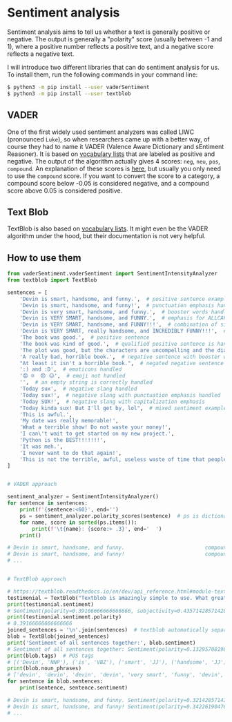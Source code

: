 # Sentiment analysis

Sentiment analysis aims to tell us whether a text is generally positive or
negative. The output is generally a "polarity" score (usually between -1 and
1), where a positive number reflects a positive text, and a negative score
reflects a negative text.

I will introduce two different libraries that can do sentiment analysis for us.
To install them, run the following commands in your command line:

```bash
$ python3 -m pip install --user vaderSentiment
$ python3 -m pip install --user textblob
```

## VADER

One of the first widely used sentiment analyzers was called LIWC (pronounced
`Luke`), so when researchers came up with a better way, of course they had to
name it VADER (Valence Aware Dictionary and sEntiment Reasoner). It is based on
[vocabulary
lists](https://github.com/cjhutto/vaderSentiment/blob/master/vaderSentiment/vader_lexicon.txt)
that are labeled as positive and negative. The output of the algorithm actually
gives 4 scores: `neg`, `neu`, `pos`, `compound`. An explanation of these scores
is [here](https://github.com/cjhutto/vaderSentiment#about-the-scoring), but
usually you only need to use the `compound` score. If you want to convert the
score to a category, a compound score below -0.05 is considered negative, and a
compound score above 0.05 is considered positive.

## Text Blob

TextBlob is also based on [vocabulary
lists](https://github.com/sloria/TextBlob/blob/dev/textblob/en/en-sentiment.xml).
It might even be the VADER algorithm under the hood, but their documentation is
not very helpful.

## How to use them

```python
from vaderSentiment.vaderSentiment import SentimentIntensityAnalyzer
from textblob import TextBlob

sentences = [
    'Devin is smart, handsome, and funny.',  # positive sentence example
    'Devin is smart, handsome, and funny!',  # punctuation emphasis handled correctly (sentiment intensity adjusted)
    'Devin is very smart, handsome, and funny.',  # booster words handled correctly (sentiment intensity adjusted)
    'Devin is VERY SMART, handsome, and FUNNY.',  # emphasis for ALLCAPS handled
    'Devin is VERY SMART, handsome, and FUNNY!!!',  # combination of signals - Devin appropriately adjusts intensity
    'Devin is VERY SMART, really handsome, and INCREDIBLY FUNNY!!!',  # booster words & punctuation make this close to ceiling for score
    'The book was good.',  # positive sentence
    'The book was kind of good.',  # qualified positive sentence is handled correctly (intensity adjusted)
    'The plot was good, but the characters are uncompelling and the dialog is not great.',  # mixed negation sentence
    'A really bad, horrible book.',  # negative sentence with booster words
    "At least it isn't a horrible book.",  # negated negative sentence with contraction
    ':) and :D',  # emoticons handled
    '😡 ☹️  😞 😖',  # emoji not handled
    '',  # an empty string is correctly handled
    'Today sux',  # negative slang handled
    'Today sux!',  # negative slang with punctuation emphasis handled
    'Today SUX!',  # negative slang with capitalization emphasis
    "Today kinda sux! But I'll get by, lol",  # mixed sentiment example with slang and constrastive conjunction 'but'
    'This is awful.',
    'My date was really memorable!',
    'What a terrible show! Do not waste your money!',
    'I can\'t wait to get started on my new project.',
    'Python is the BEST!!!!!!!',
    'It was meh.',
    'I never want to do that again!',
    'This is not the terrible, awful, useless waste of time that people say it is!',
]


# VADER approach

sentiment_analyzer = SentimentIntensityAnalyzer()
for sentence in sentences:
    print(f'{sentence:<60}', end='')
    ps = sentiment_analyzer.polarity_scores(sentence)  # ps is dictionary of the four scores
    for name, score in sorted(ps.items()):
        print(f'\t{name}: {score:> .3}', end='  ')
    print()

# Devin is smart, handsome, and funny.                        	compound:  0.832  	neg:  0.0  	neu:  0.254  	pos:  0.746
# Devin is smart, handsome, and funny!                        	compound:  0.844  	neg:  0.0  	neu:  0.248  	pos:  0.752
# ...


# TextBlob approach

# https://textblob.readthedocs.io/en/dev/api_reference.html#module-textblob.en.sentiments
testimonial = TextBlob("Textblob is amazingly simple to use. What great fun!")
print(testimonial.sentiment)
# Sentiment(polarity=0.39166666666666666, subjectivity=0.4357142857142857)
print(testimonial.sentiment.polarity)
# 0.39166666666666666
joined_sentences = '\n'.join(sentences)  # textblob automatically separates sentences
blob = TextBlob(joined_sentences)
print('Sentiment of all sentences together:', blob.sentiment)
# Sentiment of all sentences together: Sentiment(polarity=0.13295708198051948, subjectivity=0.7949945887445887)
print(blob.tags)  # POS tags
# [('Devin', 'NNP'), ('is', 'VBZ'), ('smart', 'JJ'), ('handsome', 'JJ'), ...]
print(blob.noun_phrases)
# ['devin', 'devin', 'devin', 'devin', 'very smart', 'funny', 'devin', ...]
for sentence in blob.sentences:
    print(sentence, sentence.sentiment)

# Devin is smart, handsome, and funny. Sentiment(polarity=0.32142857142857145, subjectivity=0.8809523809523809)
# Devin is smart, handsome, and funny! Sentiment(polarity=0.3422619047619048, subjectivity=0.8809523809523809)
# ...
```
